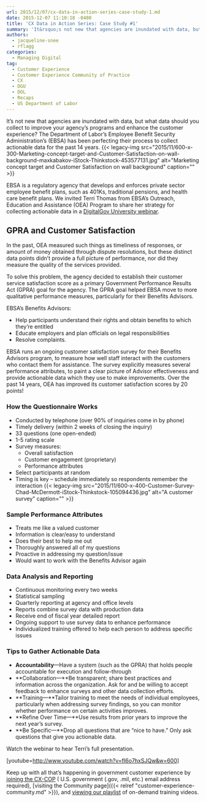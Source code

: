 ```yaml
---
url: 2015/12/07/cx-data-in-action-series-case-study-1.md
date: 2015-12-07 11:10:18 -0400
title: 'CX Data in Action Series: Case Study #1'
summary: 'It&rsquo;s not new that agencies are inundated with data, but what data should you collect to improve your agency&rsquo;s programs and enhance the customer experience? The Department of Labor&rsquo;s Employee Benefit Security Administration&rsquo;s (EBSA) has been perfecting their process to collect actionable data for the past 14 years. EBSA is a regulatory agency that develops'
authors:
  - jacqueline-snee
  - rflagg
categories:
  - Managing Digital
tag:
  - Customer Experience
  - Customer Experience Community of Practice
  - CX
  - DGU
  - DOL
  - Recaps
  - US Department of Labor
---
```


It’s not new that agencies are inundated with data, but what data should you collect to improve your agency’s programs and enhance the customer experience? The Department of Labor’s Employee Benefit Security Administration’s (EBSA) has been perfecting their process to collect actionable data for the past 14 years. {{< legacy-img src="2015/11/600-x-300-Marketing-concept-target-and-Customer-Satisfaction-on-wall-background-maxkabakov-iStock-Thinkstock-453577131.jpg" alt="Marketing concept target and Customer Satisfaction on wall background" caption="" >}} 

EBSA is a regulatory agency that develops and enforces private sector employee benefit plans, such as 401Ks, traditional pensions, and health care benefit plans. We invited Terri Thomas from EBSA’s Outreach, Education and Assistance (OEA) Program to share her strategy for collecting actionable data in a [DigitalGov University webinar](https://www.youtube.com/watch?v=fI6o7hxSJQw&list=PLd9b-GuOJ3nH7xSSjL1XBXPfVqw68BNbW&index=3).

## GPRA and Customer Satisfaction

In the past, OEA measured such things as timeliness of responses, or amount of money obtained through dispute resolutions, but these distinct data points didn’t provide a full picture of performance, nor did they measure the quality of the services provided.

To solve this problem, the agency decided to establish their customer service satisfaction score as a primary Government Performance Results Act (GPRA) goal for the agency. The GPRA goal helped EBSA move to more qualitative performance measures, particularly for their Benefits Advisors.

EBSA’s Benefits Advisors:

  * Help participants understand their rights and obtain benefits to which they’re entitled
  * Educate employers and plan officials on legal responsibilities
  * Resolve complaints.

EBSA runs an ongoing customer satisfaction survey for their Benefits Advisors program, to measure how well staff interact with the customers who contact them for assistance. The survey explicitly measures several performance attributes, to paint a clear picture of Advisor effectiveness and provide actionable data which they use to make improvements. Over the past 14 years, OEA has improved its customer satisfaction scores by 20 points!

### How the Questionnaire Works

  * Conducted by telephone (over 90% of inquiries come in by phone)
  * Timely delivery (within 2 weeks of closing the inquiry)
  * 33 questions (one open-ended)
  * 1-5 rating scale
  * Survey measures: 
      * Overall satisfaction
      * Customer engagement (proprietary)
      * Performance attributes
  * Select participants at random
  * Timing is key &#8211; schedule immediately so respondents remember the interaction {{< legacy-img src="2015/11/600-x-400-Customer-Survey-Chad-McDermott-iStock-Thinkstock-105094436.jpg" alt="A customer survey" caption="" >}} 

### Sample Performance Attributes

  * Treats me like a valued customer
  * Information is clear/easy to understand
  * Does their best to help me out
  * Thoroughly answered all of my questions
  * Proactive in addressing my question/issue
  * Would want to work with the Benefits Advisor again

### Data Analysis and Reporting

  * Continuous monitoring every two weeks
  * Statistical sampling
  * Quarterly reporting at agency and office levels
  * Reports combine survey data with production data
  * Receive end of fiscal year detailed report
  * Ongoing support to use survey data to enhance performance
  * Individualized training offered to help each person to address specific issues

### Tips to Gather Actionable Data

  * **Accountability**—Have a system (such as the GPRA) that holds people accountable for execution and follow-through
  * **Collaboration—**Be transparent; share best practices and information across the organization. Ask for and be willing to accept feedback to enhance surveys and other data collection efforts.
  * **Training—**Tailor training to meet the needs of individual employees, particularly when addressing survey findings, so you can monitor whether performance on certain activities improves.
  * **Refine Over Time—**Use results from prior years to improve the next year’s survey.
  * **Be Specific—**Drop all questions that are “nice to have.” Only ask questions that give you actionable data.

Watch the webinar to hear Terri’s full presentation.

[youtube=http://www.youtube.com/watch?v=fI6o7hxSJQw&w=600]

Keep up with all that’s happening in government customer experience by [joining the CX-COP](https://docs.google.com/a/gsa.gov/forms/d/1hzJbZChUg2TRLi_MiC4nAbB-HKUOerBF2kL0qO38fPo/viewform) ( U.S. government (.gov, .mil, etc.) email address required), [visiting the Community page]({{< relref "customer-experience-community.md" >}}), and [viewing our playlist](https://www.youtube.com/playlist?list=PLd9b-GuOJ3nH7xSSjL1XBXPfVqw68BNbW) of on-demand training videos.
